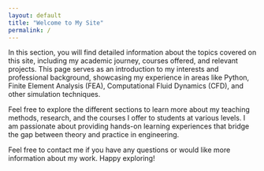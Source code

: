 ```yaml
---
layout: default
title: "Welcome to My Site"
permalink: /
---
```


In this section, you will find detailed information about the topics covered on this site, including my academic journey, courses offered, and relevant projects. This page serves as an introduction to my interests and professional background, showcasing my experience in areas like Python, Finite Element Analysis (FEA), Computational Fluid Dynamics (CFD), and other simulation techniques.

Feel free to explore the different sections to learn more about my teaching methods, research, and the courses I offer to students at various levels. I am passionate about providing hands-on learning experiences that bridge the gap between theory and practice in engineering.

Feel free to contact me if you have any questions or would like more information about my work. Happy exploring!
